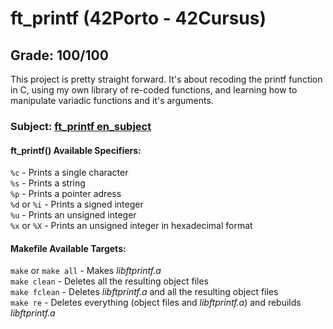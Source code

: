 # ft_printf (42Porto - 42Cursus)
## Grade: 100/100

This project is pretty straight forward. It's about recoding the printf function in C, using my own library of re-coded functions, and learning how to manipulate variadic functions and it's arguments.
###  Subject: [ft_printf en_subject](./extras/en.subject_ft_printf.pdf)


#### ft_printf() Available Specifiers:  
`%c` - Prints a single character  
`%s` - Prints a string  
`%p` - Prints a pointer adress  
`%d` or `%i` - Prints a signed integer  
`%u` - Prints an unsigned integer  
`%x` or `%X` - Prints an unsigned integer in hexadecimal format  

#### Makefile Available Targets:  
`make` or `make all` - Makes _libftprintf.a_    
`make clean` - Deletes all the resulting object files  
`make fclean` - Deletes _libftprintf.a_ and all the resulting object files  
`make re` - Deletes everything (object files and _libftprintf.a_) and rebuilds _libftprintf.a_  

